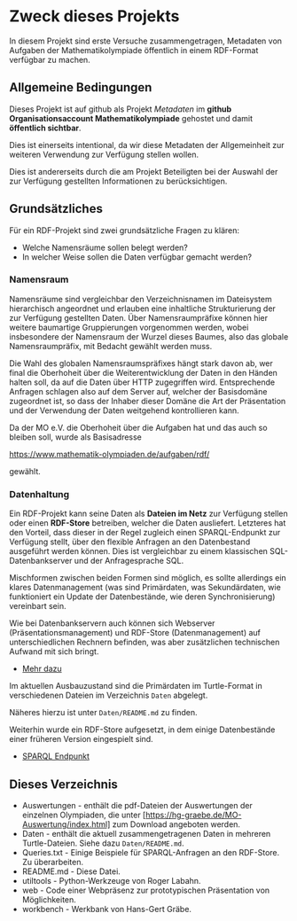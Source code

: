 # Zweck dieses Projekts

In diesem Projekt sind erste Versuche zusammengetragen, Metadaten von Aufgaben
der Mathematikolympiade öffentlich in einem RDF-Format verfügbar zu machen.

## Allgemeine Bedingungen

Dieses Projekt ist auf github als Projekt *Metadaten* im
**github Organisationsaccount Mathematikolympiade** gehostet und damit
**öffentlich sichtbar**.

Dies ist einerseits intentional, da wir diese Metadaten der Allgemeinheit zur
weiteren Verwendung zur Verfügung stellen wollen.

Dies ist andererseits durch die am Projekt Beteiligten bei der Auswahl der zur
Verfügung gestellten Informationen zu berücksichtigen.

## Grundsätzliches

Für ein RDF-Projekt sind zwei grundsätzliche Fragen zu klären:
* Welche Namensräume sollen belegt werden?
* In welcher Weise sollen die Daten verfügbar gemacht werden?

### Namensraum

Namensräume sind vergleichbar den Verzeichnisnamen im Dateisystem hierarchisch
angeordnet und erlauben eine inhaltliche Strukturierung der zur Verfügung
gestellten Daten.  Über Namensraumpräfixe können hier weitere baumartige
Gruppierungen vorgenommen werden, wobei insbesondere der Namensraum der Wurzel
dieses Baumes, also das globale Namensraumpräfix, mit Bedacht gewählt werden
muss.

Die Wahl des globalen Namensraumspräfixes hängt stark davon ab, wer final die
Oberhoheit über die Weiterentwicklung der Daten in den Händen halten soll, da
auf die Daten über HTTP zugegriffen wird. Entsprechende Anfragen schlagen also
auf dem Server auf, welcher der Basisdomäne zugeordnet ist, so dass der
Inhaber dieser Domäne die Art der Präsentation und der Verwendung der Daten
weitgehend kontrollieren kann.

Da der MO e.V. die Oberhoheit über die Aufgaben hat und das auch so
bleiben soll, wurde als Basisadresse 

<https://www.mathematik-olympiaden.de/aufgaben/rdf/>

gewählt. 

### Datenhaltung

Ein RDF-Projekt kann seine Daten als **Dateien im Netz** zur Verfügung stellen
oder einen **RDF-Store** betreiben, welcher die Daten ausliefert.  Letzteres
hat den Vorteil, dass dieser in der Regel zugleich einen SPARQL-Endpunkt zur
Verfügung stellt, über den flexible Anfragen an den Datenbestand ausgeführt
werden können.  Dies ist vergleichbar zu einem klassischen SQL-Datenbankserver
und der Anfragesprache SQL.

Mischformen zwischen beiden Formen sind möglich, es sollte allerdings ein
klares Datenmanagement (was sind Primärdaten, was Sekundärdaten, wie
funktioniert ein Update der Datenbestände, wie deren Synchronisierung)
vereinbart sein.

Wie bei Datenbankservern auch können sich Webserver (Präsentationsmanagement)
und RDF-Store (Datenmanagement) auf unterschiedlichen Rechnern befinden, was
aber zusätzlichen technischen Aufwand mit sich bringt.

* [Mehr dazu](https://symbolicdata.github.io/LocalSparqlEndpoint)

Im aktuellen Ausbauzustand sind die Primärdaten im Turtle-Format in
verschiedenen Dateien im Verzeichnis `Daten` abgelegt.  

Näheres hierzu ist unter `Daten/README.md` zu finden.

Weiterhin wurde ein RDF-Store aufgesetzt, in dem einige Datenbestände einer
früheren Version eingespielt sind.  
* [SPARQL Endpunkt](http://pcai003.informatik.uni-leipzig.de:8893/sparql)

## Dieses Verzeichnis

* Auswertungen - enthält die pdf-Dateien der Auswertungen der einzelnen
  Olympiaden, die unter [https://hg-graebe.de/MO-Auswertung/index.html] zum
  Download angeboten werden.
* Daten - enthält die aktuell zusammengetragenen Daten in mehreren
  Turtle-Dateien. Siehe dazu `Daten/README.md`.
* Queries.txt - Einige Beispiele für SPARQL-Anfragen an den RDF-Store. Zu
  überarbeiten.
* README.md - Diese Datei.
* utiltools - Python-Werkzeuge von Roger Labahn.
* web - Code einer Webpräsenz zur prototypischen Präsentation von
  Möglichkeiten.
* workbench - Werkbank von Hans-Gert Gräbe.
